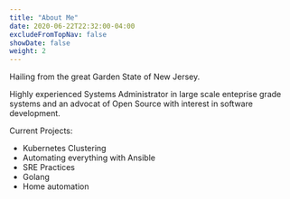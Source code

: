```yaml
---
title: "About Me"
date: 2020-06-22T22:32:00-04:00
excludeFromTopNav: false
showDate: false
weight: 2
---
```


Hailing from the great Garden State of New Jersey.

Highly experienced Systems Administrator in large scale enteprise grade systems 
and an advocat of Open Source with interest in software development.

Current Projects:
* Kubernetes Clustering
* Automating everything with Ansible
* SRE Practices
* Golang
* Home automation
